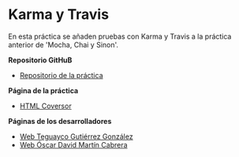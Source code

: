 # Karma y Travis

En esta práctica se añaden pruebas con Karma y Travis a la práctica anterior de 'Mocha, Chai y Sinon'.


**Repositorio GitHuB**

* [Repositorio de la práctica](https://github.com/ULL-ESIT-GRADOII-PL/mocha-chai-sinon-oscarteguayco)

**Página de la práctica**

* [HTML Coversor](http://alu0100825503.github.io/eliminacion-del-switch-oscarteguayco/)

**Páginas de los desarrolladores**

* [Web Teguayco Gutiérrez González](http://alu0100825503.github.io/)
* [Web Óscar David  Martín Cabrera](http://oscar-dmc.github.io/)

